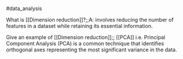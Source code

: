 #data_analysis 

What is [[Dimension reduction]]?;;A: involves reducing the number of features in a dataset while retaining its essential information.
<!--SR:!2024-04-20,9,270-->

Give an example of [[Dimension reduction]];; [[PCA]] i.e. Principal Component Analysis (PCA) is a common technique that identifies orthogonal axes representing the most significant variance in the data.